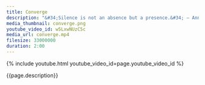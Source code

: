 ```yaml
---
title: Converge
description: "&#34;Silence is not an absence but a presence.&#34; – Anne D. LeClaire"
media_thumbnail: converge.png
youtube_video_id: w5LxwNUzC5c
media_url: converge.mp4
filesize: 33000000
duration: 2:00
---
```


{% include youtube.html youtube_video_id=page.youtube_video_id %}

<div class="buddha_quote">{{page.description}}</div>
